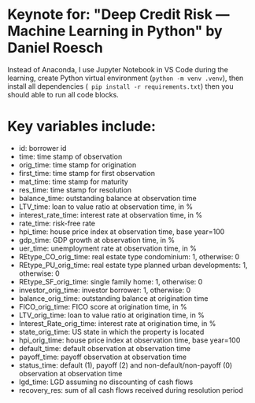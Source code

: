 # Keynote for: "Deep Credit Risk — Machine Learning in Python" by Daniel Roesch

Instead of Anaconda, I use Jupyter Notebook in VS Code during the learning, create Python virtual environment (`python -m venv .venv`), then install all dependencies (` pip install -r requirements.txt`) then you should able to run all code blocks.

# Key variables include:
- id: borrower id
- time: time stamp of observation
- orig_time: time stamp for origination
- first_time: time stamp for first observation
- mat_time: time stamp for maturity
- res_time: time stamp for resolution
- balance_time: outstanding balance at observation time
- LTV_time: loan to value ratio at observation time, in %
- interest_rate_time: interest rate at observation time, in %
- rate_time: risk-free rate
- hpi_time: house price index at observation time, base year=100
- gdp_time: GDP growth at observation time, in %
- uer_time: unemployment rate at observation time, in %
- REtype_CO_orig_time: real estate type condominium: 1, otherwise: 0
- REtype_PU_orig_time: real estate type planned urban developments: 1, otherwise: 0
- REtype_SF_orig_time: single family home: 1, otherwise: 0
- investor_orig_time: investor borrower: 1, otherwise: 0
- balance_orig_time: outstanding balance at origination time
- FICO_orig_time: FICO score at origination time, in %
- LTV_orig_time: loan to value ratio at origination time, in %
- Interest_Rate_orig_time: interest rate at origination time, in %
- state_orig_time: US state in which the property is located
- hpi_orig_time: house price index at observation time, base year=100
- default_time: default observation at observation time
- payoff_time: payoff observation at observation time
- status_time: default (1), payoff (2) and non-default/non-payoff (0) observation at observation time
- lgd_time: LGD assuming no discounting of cash flows
- recovery_res: sum of all cash flows received during resolution period